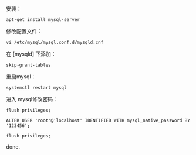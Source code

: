安装：
```text
apt-get install mysql-server
```

修改配置文件：
```text
vi /etc/mysql/mysql.conf.d/mysqld.cnf
```
在 [mysqld] 下添加：
```text
skip-grant-tables
```
重启mysql：
```text
systemctl restart mysql
```
进入 mysql修改密码：
```text
flush privileges;

ALTER USER 'root'@'localhost' IDENTIFIED WITH mysql_native_password BY '123456';

flush privileges;
```
done.

